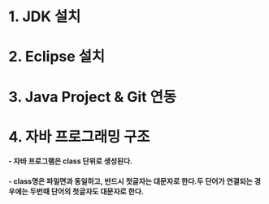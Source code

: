 # 1. JDK 설치
# 2. Eclipse 설치
# 3. Java Project & Git 연동

# 4. 자바 프로그래밍 구조
#### - 자바 프로그램은 class 단위로 생성된다. 
#### - class명은 파일면과 동일하고, 반드시 첫글자는 대문자로 한다.두 단어가 연결되는 경우에는 두번때 단어의 첫글자도 대문자로 한다.
#### 